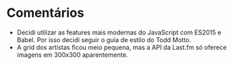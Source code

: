 # Comentários

- Decidi utilizar as features mais modernas do JavaScript com ES2015 e Babel. Por isso decidi seguir o guia de estilo do Todd Motto.
- A grid dos artistas ficou meio pequena, mas a API da Last.fm só oferece imagens em 300x300 aparentemente.
